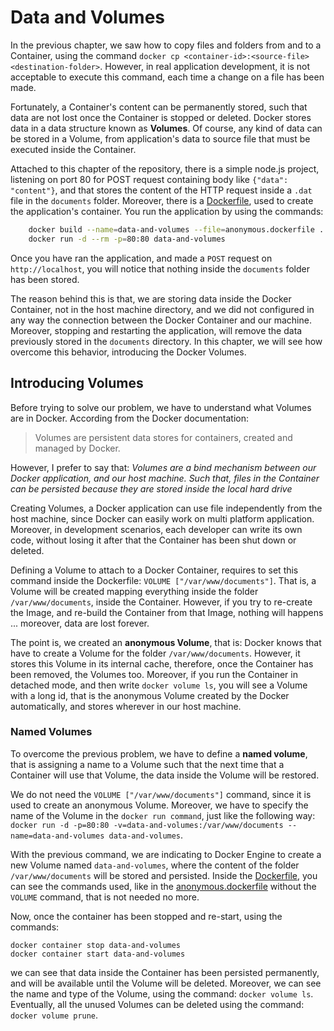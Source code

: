# Data and Volumes

In the previous chapter, we saw how to copy files and folders from and to a Container, using the command `docker cp <container-id>:<source-file> <destination-folder>`. However, in real application development, it is not acceptable to execute this command, each time a change on a file has been made.

Fortunately, a Container's content can be permanently stored, such that data are not lost once the Container is stopped or deleted. Docker stores data in a data structure known as __Volumes__. Of course, any kind of data can be stored in a Volume, from application's data to source file that must be executed inside the Container.

Attached to this chapter of the repository, there is a simple node.js project, listening on port 80 for POST request containing body like `{"data": "content"}`, and that stores the content of the HTTP request inside a `.dat` file in the `documents` folder. Moreover, there is a [Dockerfile](./Dockerfile), used to create the application's container. You run the application by using the commands:

```bash
    docker build --name=data-and-volumes --file=anonymous.dockerfile .
    docker run -d --rm -p=80:80 data-and-volumes
```

Once you have ran the application, and made a `POST` request on `http://localhost`, you will notice that nothing inside the `documents` folder has been stored.

The reason behind this is that, we are storing data inside the Docker Container, not in the host machine directory, and we did not configured in any way the connection between the Docker Container and our machine. Moreover, stopping and restarting the application, will remove the data previously stored in the `documents` directory. In this chapter, we will see how overcome this behavior, introducing the Docker Volumes.

## Introducing Volumes

Before trying to solve our problem, we have to understand what Volumes are in Docker. According from the Docker documentation:

> Volumes are persistent data stores for containers, created and managed by Docker.

However, I prefer to say that: _Volumes are a bind mechanism between our Docker application, and our host machine. Such that, files in the Container can be persisted because they are stored inside the local hard drive_

Creating Volumes, a Docker application can use file independently from the host machine, since Docker can easily work on multi platform application. Moreover, in development scenarios, each developer can write its own code, without losing it after that the Container has been shut down or deleted.

Defining a Volume to attach to a Docker Container, requires to set this command inside the Dockerfile: `VOLUME ["/var/www/documents"]`. That is, a Volume will be created mapping everything inside the folder `/var/www/documents`, inside the Container. However, if you try to re-create the Image, and re-build the Container from that Image, nothing will happens ... moreover, data are lost forever.

The point is, we created an __anonymous Volume__, that is: Docker knows that have to create a Volume for the folder `/var/www/documents`. However, it stores this Volume in its internal cache, therefore, once the Container has been removed, the Volumes too. Moreover, if you run the Container in detached mode, and then write `docker volume ls`, you will see a Volume with a long id, that is the anonymous Volume created by the Docker automatically, and stores wherever in our host machine.

### Named Volumes

To overcome the previous problem, we have to define a __named volume__, that is assigning a name to a Volume such that the next time that a Container will use that Volume, the data inside the Volume will be restored.

We do not need the `VOLUME ["/var/www/documents"]` command, since it is used to create an anonymous Volume. Moreover, we have to specify the name of the Volume in the `docker run command`, just like the following way: `docker run -d -p=80:80 -v=data-and-volumes:/var/www/documents --name=data-and-volumes data-and-volumes`.

With the previous command, we are indicating to Docker Engine to create a new Volume named `data-and-volumes`, where the content of the folder `/var/www/documents` will be stored and persisted. Inside the [Dockerfile](./Dockerfile), you can see the commands used, like in the [anonymous.dockerfile](./anonymous.dockerfile) without the `VOLUME` command, that is not needed no more.

Now, once the container has been stopped and re-start, using the commands:

```shell
docker container stop data-and-volumes
docker container start data-and-volumes
```

we can see that data inside the Container has been persisted permanently, and will be available until the Volume will be deleted. Moreover, we can see the name and type of the Volume, using the command: `docker volume ls`. Eventually, all the unused Volumes can be deleted using the command: `docker volume prune`.
